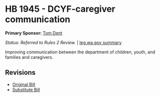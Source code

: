 # HB 1945 - DCYF-caregiver communication
**Primary Sponsor:** [Tom Dent](/person/leg/tom.dent.md)

*Status: Referred to Rules 2 Review.* | [leg.wa.gov summary](https://app.leg.wa.gov/billsummary?BillNumber=1945&Year=2021)

Improving communication between the department of children, youth, and families and caregivers.

## Revisions
* [Original Bill](1/)
* [Substitute Bill](S/)